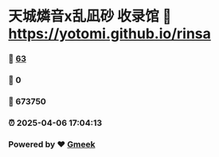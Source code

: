 # 天城燐音x乱凪砂 收录馆 :link: https://yotomi.github.io/rinsa 
### :page_facing_up: [63](https://yotomi.github.io/rinsa/tag.html) 
### :speech_balloon: 0 
### :hibiscus: 673750 
### :alarm_clock: 2025-04-06 17:04:13 
### Powered by :heart: [Gmeek](https://github.com/Meekdai/Gmeek)
